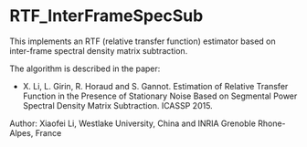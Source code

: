 # RTF_InterFrameSpecSub

This implements an RTF (relative transfer function) estimator based on inter-frame spectral density matrix subtraction.

The algorithm is described in the paper:  

- X. Li, L. Girin, R. Horaud and S. Gannot. Estimation of Relative Transfer Function in the Presence of Stationary Noise 
Based on Segmental Power Spectral Density Matrix Subtraction. ICASSP 2015. 

Author: Xiaofei Li, Westlake University, China and INRIA Grenoble Rhone-Alpes, France